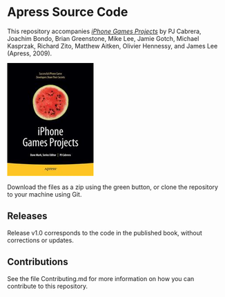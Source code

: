 # Apress Source Code

This repository accompanies [*iPhone Games Projects*](http://www.apress.com/9781430219682) by PJ Cabrera, Joachim Bondo, Brian Greenstone, Mike Lee, Jamie Gotch, Michael Kasprzak, Richard Zito, Matthew Aitken, Olivier Hennessy, and James Lee (Apress, 2009).

![Cover image](9781430219682.jpg)

Download the files as a zip using the green button, or clone the repository to your machine using Git.

## Releases

Release v1.0 corresponds to the code in the published book, without corrections or updates.

## Contributions

See the file Contributing.md for more information on how you can contribute to this repository.
